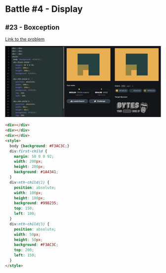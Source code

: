 # Battle #4 - Display

## #23 - Boxception

[Link to the problem](https://cssbattle.dev/play/23)

![result](../../Images/Battle%204/23-Boxception.png)

```html
<div></div>
<div></div>
<div></div>
<style>
  body {background: #F3AC3C;}
  div:first-child {
    margin: 50 0 0 92;
    width: 200px;
    height: 200px;
    background: #1A4341;
  }
  div:nth-child(2) {
    position: absolute;
    width: 100px;
    height: 100px;
    background: #998235;
    top: 150;
    left: 100;
  }
  div:nth-child(3) {
    position: absolute;
    width: 50px;
    height: 50px;
    background: #F3AC3C;
    top: 200;
    left: 150;
  }
</style>
```